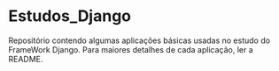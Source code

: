 # Estudos_Django
Repositório contendo algumas aplicações básicas usadas no estudo do FrameWork Django. Para maiores detalhes de cada aplicação, ler a README.

